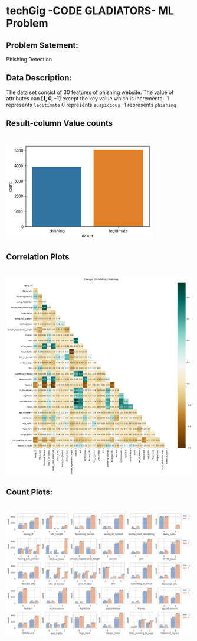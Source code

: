 # techGig -CODE GLADIATORS- ML Problem

## Problem Satement:
Phishing Detection


## Data Description:
The data set consist of 30 features of  phishing website. The value of attributes can **[1, 0, -1]** except the key value which is incremental.
1 represents `legitimate`
0 represents `suspicious`
-1 represents `phishing`



## Result-column Value counts <br><br>
![valueCounts](images/value_count.png)
## Correlation Plots <br><br>
![corr](images/corr_plot.png)

## Count Plots: <br><br>
![countPlots](images/count_plots.png)

